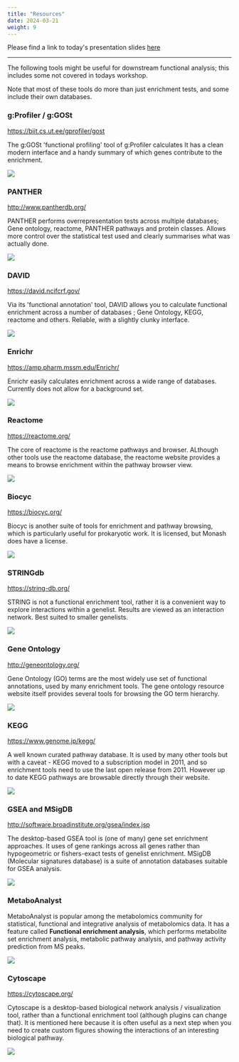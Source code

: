 ```yaml
---
title: "Resources"
date: 2024-03-21
weight: 9
---
```


Please find a link to today's presentation slides [here](https://tinyurl.com/enrichment-analysis)


-----

The following tools might be useful for downstream functional analysis; this includes some not covered in todays workshop. 

<!-- https://monashbioinformaticsplatform.github.io/enrichment_analysis_workshop/img/shsy5ydiff.png) 
http://localhost:1313/enrichment_analysis_workshop/img/david.png
--> 

Note that most of these tools do more than just enrichment tests, and some include their own databases. 

### g:Profiler / g:GOSt

https://biit.cs.ut.ee/gprofiler/gost

The g:GOSt 'functional profiling' tool of g:Profiler calculates 
It has a clean modern interface and a handy summary of which genes contribute to the enrichment. 

![](https://monashbioinformaticsplatform.github.io/enrichment_analysis_workshop/img/gprofiler.png)

### PANTHER 

http://www.pantherdb.org/

PANTHER performs overrepresentation tests across multiple databases; Gene ontology, reactome, PANTHER pathways and protein classes. Allows more control over the statistical test used and clearly summarises what was actually done.

![](https://monashbioinformaticsplatform.github.io/enrichment_analysis_workshop/img/panther.png)

### DAVID 

https://david.ncifcrf.gov/

Via its 'functional annotation' tool, DAVID allows you to calculate functional enrichment across a number of databases ; Gene Ontology, KEGG, reactome and others. Reliable, with a slightly clunky interface.

![](https://monashbioinformaticsplatform.github.io/enrichment_analysis_workshop/img/david.png)

### Enrichr

https://amp.pharm.mssm.edu/Enrichr/

Enrichr easily calculates enrichment across a wide range of databases. Currently does not allow for a background set. 

![](https://monashbioinformaticsplatform.github.io/enrichment_analysis_workshop/img/enrichr.png)



### Reactome

https://reactome.org/

The core of reactome is the reactome pathways and browser. ALthough other tools use the reactome database, the reactome website provides a means to browse enrichment within the pathway browser view.

![](https://monashbioinformaticsplatform.github.io/enrichment_analysis_workshop/img/reactome.png)



### Biocyc

https://biocyc.org/

Biocyc is another suite of tools for enrichment and pathway browsing, which is particularly useful for prokaryotic work. It is licensed, but Monash does have a license.

![](https://monashbioinformaticsplatform.github.io/enrichment_analysis_workshop/img/biocyc.png)



### STRINGdb

https://string-db.org/

STRING is not a functional enrichment tool, rather it is a convenient way to explore interactions within a genelist. Results are viewed as an interaction network. Best suited to smaller genelists.

![](https://monashbioinformaticsplatform.github.io/enrichment_analysis_workshop/img/string.png)


### Gene Ontology

http://geneontology.org/

Gene Ontology (GO) terms are the most widely use set of functional annotations, used by many enrichment tools. The gene ontology resource website itself provides several tools for browsing the GO term hierarchy.

![](https://monashbioinformaticsplatform.github.io/enrichment_analysis_workshop/img/go.png)

### KEGG

https://www.genome.jp/kegg/

A well known curated pathway database. It is used by many other tools but with a caveat - KEGG moved to a subscription model in 2011, and so enrichment tools need to use the last open release from 2011. However up to date KEGG pathways are browsable directly through their website. 

![](https://monashbioinformaticsplatform.github.io/enrichment_analysis_workshop/img/kegg.png)


### GSEA and MSigDB

http://software.broadinstitute.org/gsea/index.jsp

The desktop-based GSEA tool is (one of many) gene set enrichment approaches. It uses of gene rankings across all genes rather than hypogeometric or fishers-exact tests of genelist enrichment.  MSigDB (Molecular signatures database) is a suite of annotation databases suitable for GSEA analysis.

![](https://monashbioinformaticsplatform.github.io/enrichment_analysis_workshop/img/gsea.png)


### MetaboAnalyst
MetaboAnalyst is popular among the metabolomics community for statistical, functional and integrative analysis of metabolomics data. It has a feature called **Functional enrichment analysis**, which performs metabolite set enrichment analysis, metabolic pathway analysis, and pathway activity prediction from MS peaks.

![](https://monashbioinformaticsplatform.github.io/enrichment_analysis_workshop/img/metaboanalyst.png)

### Cytoscape

https://cytoscape.org/

Cytoscape is a desktop-based biological network analysis / visualization tool, rather than a functional enrichment tool (although plugins can change that). It is mentioned here because it is often useful as a next step when you need to create custom figures showing the interactions of an interesting biological pathway. 

![](https://monashbioinformaticsplatform.github.io/enrichment_analysis_workshop/img/cytoscape.png)

